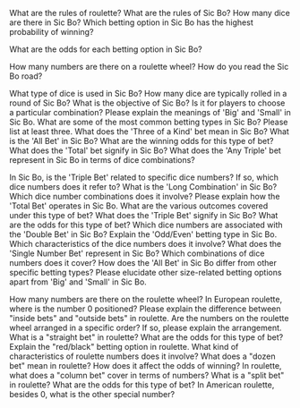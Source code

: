 What are the rules of roulette? 
What are the rules of Sic Bo? 
How many dice are there in Sic Bo? 
Which betting option in Sic Bo has the highest probability of winning?

What are the odds for each betting option in Sic Bo?



How many numbers are there on a roulette wheel?
How do you read the Sic Bo road?


What type of dice is used in Sic Bo?
How many dice are typically rolled in a round of Sic Bo?
What is the objective of Sic Bo? Is it for players to choose a particular combination?
Please explain the meanings of 'Big' and 'Small' in Sic Bo.
What are some of the most common betting types in Sic Bo? Please list at least three.
What does the 'Three of a Kind' bet mean in Sic Bo?
What is the 'All Bet' in Sic Bo? What are the winning odds for this type of bet?
What does the 'Total' bet signify in Sic Bo?
What does the 'Any Triple' bet represent in Sic Bo in terms of dice combinations?

In Sic Bo, is the 'Triple Bet' related to specific dice numbers? If so, which dice numbers does it refer to?
What is the 'Long Combination' in Sic Bo? Which dice number combinations does it involve?
Please explain how the 'Total Bet' operates in Sic Bo. What are the various outcomes covered under this type of bet?
What does the 'Triple Bet' signify in Sic Bo? What are the odds for this type of bet?
Which dice numbers are associated with the 'Double Bet' in Sic Bo?
Explain the 'Odd/Even' betting type in Sic Bo. Which characteristics of the dice numbers does it involve?
What does the 'Single Number Bet' represent in Sic Bo? Which combinations of dice numbers does it cover?
How does the 'All Bet' in Sic Bo differ from other specific betting types?
Please elucidate other size-related betting options apart from 'Big' and 'Small' in Sic Bo.


How many numbers are there on the roulette wheel?
In European roulette, where is the number 0 positioned?
Please explain the difference between "inside bets" and "outside bets" in roulette.
Are the numbers on the roulette wheel arranged in a specific order? If so, please explain the arrangement.
What is a "straight bet" in roulette? What are the odds for this type of bet?
Explain the "red/black" betting option in roulette. What kind of characteristics of roulette numbers does it involve?
What does a "dozen bet" mean in roulette? How does it affect the odds of winning?
In roulette, what does a "column bet" cover in terms of numbers?
What is a "split bet" in roulette? What are the odds for this type of bet?
In American roulette, besides 0, what is the other special number?